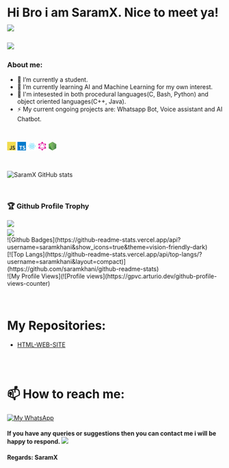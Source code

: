 # Hi Bro i am SaramX. Nice to meet ya!   <img src="https://c.tenor.com/y9nm4uVkjUIAAAAi/cute.gif" width="2px">


<a href="https://t.me/Ftx00"><img align='centre' src='https://c.tenor.com/AOPVAMTmFfQAAAAC/mochizou-mochizou-ooji.gif' width='200"'> </a>

### About me:
- 🔭 I’m currently a student.
- 🌱 I’m currently learning AI and Machine Learning for my own interest. 
- 🤔 I'm intesested in both procedural languages(C, Bash, Python) and object oriented languages(C++, Java).
- ⚡ My current ongoing projects are: Whatsapp Bot, Voice assistant and AI Chatbot.

<br>

<code><img height="20" src="https://raw.githubusercontent.com/github/explore/80688e429a7d4ef2fca1e82350fe8e3517d3494d/topics/javascript/javascript.png"></code>
<code><img height="20" src="https://raw.githubusercontent.com/github/explore/80688e429a7d4ef2fca1e82350fe8e3517d3494d/topics/typescript/typescript.png"></code>
<code><img height="20" src="https://raw.githubusercontent.com/github/explore/80688e429a7d4ef2fca1e82350fe8e3517d3494d/topics/react/react.png"></code>
<code><img height="20" src="https://raw.githubusercontent.com/github/explore/5c058a388828bb5fde0bcafd4bc867b5bb3f26f3/topics/graphql/graphql.png"></code>
<code><img height="20" src="https://raw.githubusercontent.com/github/explore/80688e429a7d4ef2fca1e82350fe8e3517d3494d/topics/nodejs/nodejs.png"></code>  

<br>

![SaramX GitHub stats](https://github-readme-stats.vercel.app/api?username=saramkhani&show_icons=true&theme=radical)

<br>

### 🏆 Github Profile Trophy
<a>
  <img width=600 src="https://github-profile-trophy.vercel.app/?username=ryo-ma&theme=matrix"/>
</a>

<br>

<img align="center" src="https://github-readme-stats.vercel.app/api/top-langs/?username=anuraghazra&layout=compact&theme=buefy&hide_border=true" />

<br>
![Github Badges](https://github-readme-stats.vercel.app/api?username=saramkhani&show_icons=true&theme=vision-friendly-dark)<br>
[![Top Langs](https://github-readme-stats.vercel.app/api/top-langs/?username=saramkhani&layout=compact)](https://github.com/saramkhani/github-readme-stats)<br>
![My Profile Views](![Profile views](https://gpvc.arturio.dev/github-profile-views-counter)
<br>
<br>
<br>


# My Repositories:

-   [HTML-WEB-SITE](https://github.com/saramkhani/Full-HTML-Website)
<br>
<br>


# 📫 How to reach me:
[![My WhatsApp](https://img.shields.io/badge/WhatsApp-25D366?style=for-the-badge&logo=whatsapp&logoColor=white)](https://wa.me/923414495475)
<br>


#### If you have any queries or suggestions then you can contact me i will be happy to respond. <img src="https://c.tenor.com/y9nm4uVkjUIAAAAi/cute.gif" width="20px">
#### Regards: SaramX
<br>
